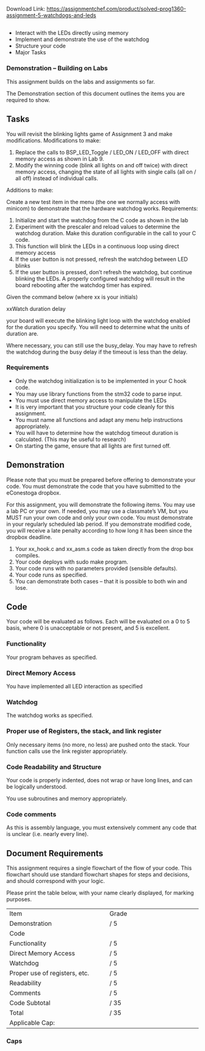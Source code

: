 Download Link: https://assignmentchef.com/product/solved-prog1360-assignment-5-watchdogs-and-leds
<br>
<h2></h2>

<ul>

 <li>Interact with the LEDs directly using memory</li>

 <li>Implement and demonstrate the use of the watchdog</li>

 <li>Structure your code</li>

 <li>Major Tasks</li>

</ul>

<h3>Demonstration – Building on Labs</h3>

This assignment builds on the labs and assignments so far.

The Demonstration section of this document outlines the items you are required to show.

<h2>Tasks</h2>

You will revisit the blinking lights game of Assignment 3 and make modifications. Modifications to make:

<ol>

 <li>Replace the calls to BSP_LED_Toggle / LED_ON / LED_OFF with direct memory access as shown in Lab 9.</li>

 <li>Modify the winning code (blink all lights on and off twice) with direct memory access, changing the state of all lights with single calls (all on / all off) instead of individual calls.</li>

</ol>

Additions to make:

Create a new test item in the menu (the one we normally access with minicom) to demonstrate that the hardware watchdog works. Requirements:

<ol>

 <li>Initialize and start the watchdog from the C code as shown in the lab</li>

 <li>Experiment with the prescaler and reload values to determine the watchdog duration. Make this duration configurable in the call to your C code.</li>

 <li>This function will blink the LEDs in a continuous loop using direct memory access</li>

 <li>If the user button is not pressed, refresh the watchdog between LED blinks</li>

 <li>If the user button is pressed, don’t refresh the watchdog, but continue blinking the LEDs. A properly configured watchdog will result in the board rebooting after the watchdog timer has expired.</li>

</ol>

Given the command below (where xx is your initials)

xxWatch duration delay

your board will execute the blinking light loop with the watchdog enabled for the duration you specify. You will need to determine what the units of duration are.

Where necessary, you can still use the busy_delay. You may have to refresh the watchdog during the busy delay if the timeout is less than the delay.

<h3>Requirements</h3>

<ul>

 <li>Only the watchdog initialization is to be implemented in your C hook code.</li>

 <li>You may use library functions from the stm32 code to parse input.</li>

 <li>You must use direct memory access to manipulate the LEDs</li>

 <li>It is very important that you structure your code cleanly for this assignment.</li>

 <li>You must name all functions and adapt any menu help instructions appropriately.</li>

 <li>You will have to determine how the watchdog timeout duration is calculated. (This may be useful to research)</li>

 <li>On starting the game, ensure that all lights are first turned off.</li>

</ul>

<h2>Demonstration</h2>

Please note that you must be prepared before offering to demonstrate your code. You must demonstrate the code that you have submitted to the eConestoga dropbox.

For this assignment, you will demonstrate the following items. You may use a lab PC or your own. If needed, you may use a classmate’s VM, but you MUST run your own code and only your own code. You must demonstrate in your regularly scheduled lab period. If you demonstrate modified code, you will receive a late penalty according to how long it has been since the dropbox deadline.

<ol>

 <li>Your xx_hook.c and xx_asm.s code as taken directly from the drop box compiles.</li>

 <li>Your code deploys with sudo make program.</li>

 <li>Your code runs with no parameters provided (sensible defaults).</li>

 <li>Your code runs as specified.</li>

 <li>You can demonstrate both cases – that it is possible to both win and lose.</li>

</ol>

<h2>Code</h2>

Your code will be evaluated as follows. Each will be evaluated on a 0 to 5 basis, where 0 is unacceptable or not present, and 5 is excellent.

<h3>Functionality</h3>

Your program behaves as specified.

<h3>Direct Memory Access</h3>

You have implemented all LED interaction as specified

<h3>Watchdog</h3>

The watchdog works as specified.

<h3>Proper use of Registers, the stack, and link register</h3>

Only necessary items (no more, no less) are pushed onto the stack. Your function calls use the link register appropriately.

<h3>Code Readability and Structure</h3>

Your code is properly indented, does not wrap or have long lines, and can be logically understood.

You use subroutines and memory appropriately.

<h3>Code comments</h3>

As this is assembly language, you must extensively comment any code that is unclear (i.e. nearly every line).

<h2>Document Requirements</h2>

This assignment requires a single flowchart of the flow of your code. This flowchart should use standard flowchart shapes for steps and decisions, and should correspond with your logic.

Please print the table below, with your name clearly displayed, for marking purposes.

<table>

 <tbody>

  <tr>

   <td width="312">Item</td>

   <td width="312">Grade</td>

  </tr>

  <tr>

   <td width="312">Demonstration </td>

   <td width="312">/ 5</td>

  </tr>

  <tr>

   <td width="312">Code</td>

   <td width="312"></td>

  </tr>

  <tr>

   <td width="312">Functionality</td>

   <td width="312">/ 5</td>

  </tr>

  <tr>

   <td width="312">Direct Memory Access</td>

   <td width="312">/ 5</td>

  </tr>

  <tr>

   <td width="312">Watchdog</td>

   <td width="312">/ 5</td>

  </tr>

  <tr>

   <td width="312">Proper use of registers, etc.</td>

   <td width="312">/ 5</td>

  </tr>

  <tr>

   <td width="312">Readability</td>

   <td width="312">/ 5</td>

  </tr>

  <tr>

   <td width="312">Comments</td>

   <td width="312">/ 5</td>

  </tr>

  <tr>

   <td width="312">Code Subtotal </td>

   <td width="312">/ 35</td>

  </tr>

  <tr>

   <td width="312">Total </td>

   <td width="312">/ 35</td>

  </tr>

  <tr>

   <td width="312">Applicable Cap:</td>

   <td width="312"></td>

  </tr>

 </tbody>

</table>

<h3>Caps</h3>